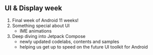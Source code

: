 ## UI & Display week

1. Final week of Android 11 weeks!
2. Something special about UI
   * IME animations
3. Deep diving into Jetpack Compose
   * newly updated codelabs, contents and samples
   * helping us get up to speed on the future UI toolkit for Android


